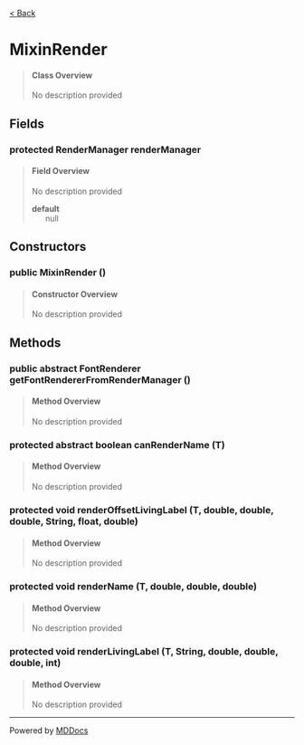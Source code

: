 [< Back](../README.md)
# MixinRender #
>#### Class Overview ####
>No description provided
## Fields ##
### protected RenderManager renderManager ###
>#### Field Overview ####
>No description provided
>
>**default**<br />
>&nbsp;&nbsp;&nbsp;&nbsp;&nbsp;&nbsp;null
>
## Constructors ##
### public MixinRender () ###
>#### Constructor Overview ####
>No description provided
>
## Methods ##
### public abstract FontRenderer getFontRendererFromRenderManager () ###
>#### Method Overview ####
>No description provided
>
### protected abstract boolean canRenderName (T) ###
>#### Method Overview ####
>No description provided
>
### protected void renderOffsetLivingLabel (T, double, double, double, String, float, double) ###
>#### Method Overview ####
>No description provided
>
### protected void renderName (T, double, double, double) ###
>#### Method Overview ####
>No description provided
>
### protected void renderLivingLabel (T, String, double, double, double, int) ###
>#### Method Overview ####
>No description provided
>

---
Powered by [MDDocs](https://github.com/VRCube/MDDocs)